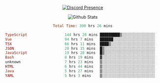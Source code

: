 <!DOCTYPE html>
<body>
<div align="center">

  [![Discord Presence](https://lanyard.cnrad.dev/api/576097150359044106)](https://discord.com/users/576097150359044106)
  
  ![Github Stats](https://github-readme-stats.vercel.app/api?username=verycrunchy&show_icons=true&theme=radical)

<!--START_SECTION:waka-->

```ruby
Total Time: 390 hrs 26 mins

TypeScript                 144 hrs 28 mins █████████▒░░░░░░░░░░░░░░░   37.01 %
Vue                        94 hrs 7 mins   ██████░░░░░░░░░░░░░░░░░░░   24.11 %
TSX                        66 hrs 11 mins  ████▒░░░░░░░░░░░░░░░░░░░░   16.96 %
JSON                       20 hrs 15 mins  █▒░░░░░░░░░░░░░░░░░░░░░░░   05.19 %
JavaScript                 19 hrs 28 mins  █▒░░░░░░░░░░░░░░░░░░░░░░░   04.99 %
Bash                       8 hrs 19 mins   ▓░░░░░░░░░░░░░░░░░░░░░░░░   02.13 %
unknown                    7 hrs 23 mins   ▒░░░░░░░░░░░░░░░░░░░░░░░░   01.89 %
HTML                       6 hrs 44 mins   ▒░░░░░░░░░░░░░░░░░░░░░░░░   01.73 %
Java                       5 hrs 27 mins   ▒░░░░░░░░░░░░░░░░░░░░░░░░   01.40 %
YAML                       5 hrs 3 mins    ▒░░░░░░░░░░░░░░░░░░░░░░░░   01.29 %
```

<!--END_SECTION:waka-->
</div>
</body>
</html>

